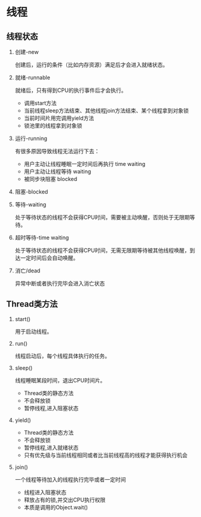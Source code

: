 # 线程

## 线程状态
1. 创建-new

   创建后，运行的条件（比如内存资源）满足后才会进入就绪状态。

1. 就绪-runnable

   就绪后，只有得到CPU的执行事件后才会执行。
   * 调用start方法
   * 当前线程sleep方法结束、其他线程join方法结束、某个线程拿到对象锁
   * 当前时间片用完调用yield方法
   * 锁池里的线程拿到对象锁
   

1. 运行-running

   有很多原因导致线程无法运行下去：
   * 用户主动让线程睡眠一定时间后再执行 time waiting
   * 用户主动让线程等待 waiting
   * 被同步块阻塞 blocked

1. 阻塞-blocked

1. 等待-waiting

   处于等待状态的线程不会获得CPU时间，需要被主动唤醒，否则处于无限期等待。

1. 超时等待-time waiting

   处于等待状态的线程不会获得CPU时间，无需无限期等待被其他线程唤醒，到达一定时间后会自动唤醒。

1. 消亡/dead
 
   异常中断或者执行完毕会进入消亡状态
   
## Thread类方法

1. start()

   用于启动线程。

1. run()

   线程启动后，每个线程具体执行的任务。

1. sleep()

   线程睡眠某段时间，退出CPU时间片。
   * Thread类的静态方法
   * 不会释放锁
   * 暂停线程,进入阻塞状态
   
1. yield()
   * Thread类的静态方法
   * 不会释放锁
   * 暂停线程,进入就绪状态
   * 只有优先级与当前线程相同或者比当前线程高的线程才能获得执行机会
   
1. join()
   
   一个线程等待加入的线程执行完毕或者一定时间
   * 线程进入阻塞状态
   * 释放占有的锁,并交出CPU执行权限
   * 本质是调用的Object.wait()